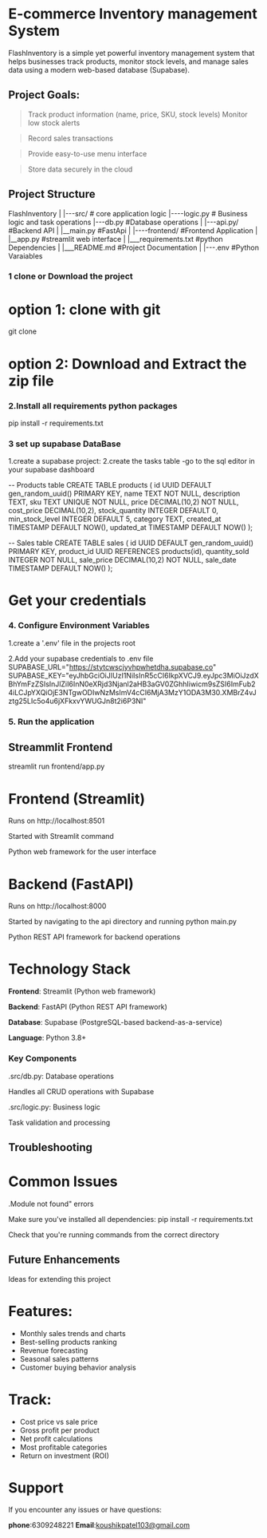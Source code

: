 # E-commerce Inventory management System

FlashInventory is a simple yet powerful inventory management system that helps businesses track products, monitor stock levels, and manage sales data using a modern web-based database (Supabase).

## Project Goals:

>Track product information (name, price, SKU, stock levels)
Monitor low stock alerts

>Record sales transactions

>Provide easy-to-use menu interface

>Store data securely in the cloud

## Project Structure

FlashInventory
|
|---src/                # core application logic
    |----logic.py       # Business logic and task
operations
    |---db.py           #Database operations
|
|---api.py/             #Backend API
|   |__main.py          #FastApi
|
|----frontend/          #Frontend Application
|   |__app.py           #streamlit web interface
|
|___requirements.txt    #python Dependencies
|
|___README.md           #Project Documentation
|
|---.env                #Python Varaiables

### 1 clone or Download the project
# option 1: clone with git
git clone <repository-url>

# option 2: Download and Extract the zip file

### 2.Install all requirements python packages
pip install -r requirements.txt

### 3 set up supabase DataBase

1.create a supabase project:
2.create the tasks table
-go to the sql editor in your supabase dashboard

-- Products table
CREATE TABLE products (
    id UUID DEFAULT gen_random_uuid() PRIMARY KEY,
    name TEXT NOT NULL,
    description TEXT,
    sku TEXT UNIQUE NOT NULL,
    price DECIMAL(10,2) NOT NULL,
    cost_price DECIMAL(10,2),
    stock_quantity INTEGER DEFAULT 0,
    min_stock_level INTEGER DEFAULT 5,
    category TEXT,
    created_at TIMESTAMP DEFAULT NOW(),
    updated_at TIMESTAMP DEFAULT NOW()
);

-- Sales table 
CREATE TABLE sales (
    id UUID DEFAULT gen_random_uuid() PRIMARY KEY,
    product_id UUID REFERENCES products(id),
    quantity_sold INTEGER NOT NULL,
    sale_price DECIMAL(10,2) NOT NULL,
    sale_date TIMESTAMP DEFAULT NOW()
);

# Get your credentials

### 4. Configure Environment Variables

1.create a '.env' file in the projects root

2.Add your supabase credentials to .env file
SUPABASE_URL="https://stytcwscjyvhpwhetdha.supabase.co"
SUPABASE_KEY="eyJhbGciOiJIUzI1NiIsInR5cCI6IkpXVCJ9.eyJpc3MiOiJzdXBhYmFzZSIsInJlZiI6InN0eXRjd3Njanl2aHB3aGV0ZGhhIiwicm9sZSI6ImFub24iLCJpYXQiOjE3NTgwODIwNzMsImV4cCI6MjA3MzY1ODA3M30.XMBrZ4vJztg25LIc5o4u6jXFkxvYWUGJn8t2i6P3NI"

### 5. Run the application

## Streammlit Frontend
streamlit run frontend/app.py

# Frontend (Streamlit)

Runs on http://localhost:8501

Started with Streamlit command

Python web framework for the user interface

# Backend (FastAPI)

Runs on http://localhost:8000

Started by navigating to the api directory and running python main.py

Python REST API framework for backend operations

# Technology Stack

**Frontend**: Streamlit (Python web framework)

**Backend**: FastAPI (Python REST API framework)

**Database**: Supabase (PostgreSQL-based backend-as-a-service)

**Language**: Python 3.8+

### Key Components

.src/db.py: Database operations

Handles all CRUD operations with Supabase

.src/logic.py: Business logic

Task validation and processing

## Troubleshooting

# Common Issues

.Module not found" errors

Make sure you've installed all dependencies: pip install -r requirements.txt

Check that you're running commands from the correct directory

## Future Enhancements

Ideas for extending this project

# Features:
- Monthly sales trends and charts
- Best-selling products ranking
- Revenue forecasting
- Seasonal sales patterns
- Customer buying behavior analysis

# Track:
- Cost price vs sale price
- Gross profit per product
- Net profit calculations
- Most profitable categories
- Return on investment (ROI)

# Support 

If you encounter any issues or have questions:

**phone**:6309248221
**Email**:koushikpatel103@gmail.com









